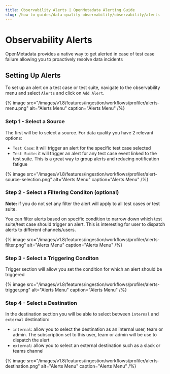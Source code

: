 ```yaml
---
title: Observability Alerts | OpenMetadata Alerting Guide
slug: /how-to-guides/data-quality-observability/observability/alerts
---
```


# Observability Alerts
OpenMetadata provides a native way to get alerted in case of test case failure allowing you to proactively resolve data incidents

## Setting Up Alerts
To set up an alert on a test case or test suite, navigate to the observability menu and select `Alerts` and click on `Add Alert`.

{% image
  src="/images/v1.8/features/ingestion/workflows/profiler/alerts-menu.png"
  alt="Alerts Menu"
  caption="Alerts Menu"
 /%}

### Setp 1 - Select a Source
The first will be to select a source. For data quality you have 2 relevant options:
- `Test Case`: it will trigger an alert for the specific test case selected
- `Test Suite`: it will trigger an alert for any test case event linked to the test suite. This is a great way to group alerts and reducing notification fatigue

{% image
  src="/images/v1.8/features/ingestion/workflows/profiler/alert-source-selection.png"
  alt="Alerts Menu"
  caption="Alerts Menu"
 /%}


### Step 2 - Select a Filtering Conditon (optional)
**Note:** if you do not set any filter the alert will apply to all test cases or test suite.  

You can filter alerts based on specific condition to narrow down which test suite/test case should trigger an alert. This is interesting for user to dispatch alerts to different channels/users.

{% image
  src="/images/v1.8/features/ingestion/workflows/profiler/alerts-filter.png"
  alt="Alerts Menu"
  caption="Alerts Menu"
 /%}

### Step 3 - Select a Triggering Conditon
Trigger section will allow you set the condition for which an alert should be triggered

{% image
  src="/images/v1.8/features/ingestion/workflows/profiler/alerts-trigger.png"
  alt="Alerts Menu"
  caption="Alerts Menu"
 /%}

### Step 4 - Select a Destination
In the destination section you will be able to select between `internal` and `external` destination:
- `internal`: allow you to select the destination as an internal user, team or admin. The subscription set to this user, team or admin will be use to dispatch the alert
- `external`: allow you to select an external destination such as a slack or teams channel  

{% image
  src="/images/v1.8/features/ingestion/workflows/profiler/alerts-destination.png"
  alt="Alerts Menu"
  caption="Alerts Menu"
 /%}